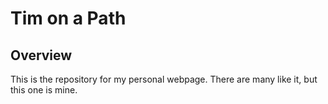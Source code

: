 # Tim on a Path

## Overview

This is the repository for my personal webpage. There are many like it,
but this one is mine.
